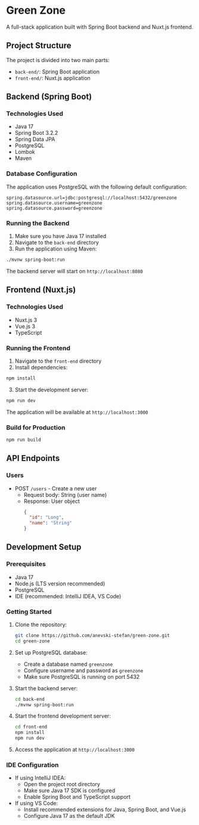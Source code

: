 # Green Zone

A full-stack application built with Spring Boot backend and Nuxt.js frontend.

## Project Structure

The project is divided into two main parts:
- `back-end/`: Spring Boot application
- `front-end/`: Nuxt.js application

## Backend (Spring Boot)

### Technologies Used
- Java 17
- Spring Boot 3.2.2
- Spring Data JPA
- PostgreSQL
- Lombok
- Maven

### Database Configuration
The application uses PostgreSQL with the following default configuration:
```properties
spring.datasource.url=jdbc:postgresql://localhost:5432/greenzone
spring.datasource.username=greenzone
spring.datasource.password=greenzone
```

### Running the Backend

1. Make sure you have Java 17 installed
2. Navigate to the `back-end` directory
3. Run the application using Maven:
```bash
./mvnw spring-boot:run
```

The backend server will start on `http://localhost:8080`

## Frontend (Nuxt.js)

### Technologies Used
- Nuxt.js 3
- Vue.js 3
- TypeScript

### Running the Frontend

1. Navigate to the `front-end` directory
2. Install dependencies:
```bash
npm install
```

3. Start the development server:
```bash
npm run dev
```

The application will be available at `http://localhost:3000`

### Build for Production
```bash
npm run build
```

## API Endpoints

### Users
- POST `/users` - Create a new user
  - Request body: String (user name)
  - Response: User object
    ```json
    {
      "id": "Long",
      "name": "String"
    }
    ```

## Development Setup

### Prerequisites
- Java 17
- Node.js (LTS version recommended)
- PostgreSQL
- IDE (recommended: IntelliJ IDEA, VS Code)

### Getting Started

1. Clone the repository:
   ```bash
   git clone https://github.com/anevski-stefan/green-zone.git
   cd green-zone
   ```

2. Set up PostgreSQL database:
   - Create a database named `greenzone`
   - Configure username and password as `greenzone`
   - Make sure PostgreSQL is running on port 5432
3. Start the backend server:
   ```bash
   cd back-end
   ./mvnw spring-boot:run
   ```
4. Start the frontend development server:
   ```bash
   cd front-end
   npm install
   npm run dev
   ```
5. Access the application at `http://localhost:3000`

### IDE Configuration
- If using IntelliJ IDEA:
  - Open the project root directory
  - Make sure Java 17 SDK is configured
  - Enable Spring Boot and TypeScript support
- If using VS Code:
  - Install recommended extensions for Java, Spring Boot, and Vue.js
  - Configure Java 17 as the default JDK
